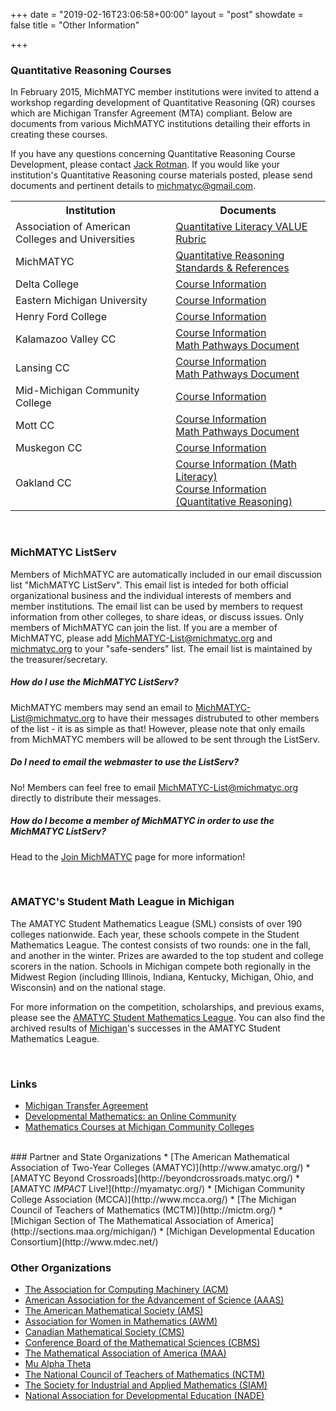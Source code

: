 +++
date = "2019-02-16T23:06:58+00:00"
layout = "post"
showdate = false
title = "Other Information"

+++
### Quantitative Reasoning Courses

In February 2015, MichMATYC member institutions were invited to attend a workshop regarding development of Quantitative Reasoning (QR) courses which are Michigan Transfer Agreement (MTA) compliant. Below are documents from various MichMATYC institutions detailing their efforts in creating these courses.

If you have any questions concerning Quantitative Reasoning Course Development, please contact [Jack Rotman](mailto:rotmanj@lcc.edu). If you would like your institution's Quantitative Reasoning course materials posted, please send documents and pertinent details to [michmatyc@gmail.com](mailto:michmatyc@gmail.com).

<table class="tg">

<tr>

<th class="tg-c3ow">Institution</th>
<th class="tg-c3ow">Documents</th>
</tr>

<tr>
<td class="tg-c3ow">Association of American Colleges and Universities</td>
<td class="tg-c3ow"><a href="/uploads/QuantitativeLiteracy-LEAP-Rubric.pdf" target="_blank">Quantitative Literacy VALUE Rubric
</a>
</td>
</tr>

<tr>
<td class="tg-c3ow">MichMATYC</td>

<td class="tg-c3ow"><a href="/uploads/QR_standards_and_references_Feb2015_Rotman.pdf" target="_blank">Quantitative Reasoning Standards & References</a>
</td>
</tr>

<tr>
<td class="tg-c3ow">Delta College</td>
<td class="tg-c3ow"><a href="/uploads/DeltaCollegeQRInformation.pdf" target="_blank">
Course Information
</a>
</td>
</tr>

<tr>
<td class="tg-c3ow">Eastern Michigan University</td>
<td class="tg-c3ow"><a href="/uploads/EMU-Math110-michmatyc-qr-workshop.pdf" target="_blank">
Course Information
</a>
</td>
</tr>

<tr>
<td class="tg-c3ow">Henry Ford College</td>
<td class="tg-c3ow"><a href="/uploads/Henry_Ford_College_MATH-131_Mathematics_for_the_Modern_World.pdf" target="_blank">
Course Information
</a>
</td>
</tr>

<tr>
<td class="tg-c3ow">Kalamazoo Valley CC</td>
<td class="tg-c3ow"><a href="/uploads/KVCC_Math114_Mathematical_Ideas.pdf" target="_blank">
Course Information
</a>
<br/>
<a href="/uploads/KVCC_Pathways.pdf" target="_blank">
Math Pathways Document
</a>
</td>
</tr>

<tr>
<td class="tg-c3ow">Lansing CC</td>
<td class="tg-c3ow"><a href="/uploads/LCC_Math119_Application_for_Living.pdf" target="_blank">
Course Information
</a>
<br/>
<a href="/uploads/LCC_Pathways.pdf" target="_blank">
Math Pathways Document
</a>
</td>
</tr>

<tr>
<td class="tg-c3ow">Mid-Michigan Community College</td>
<td class="tg-c3ow"><a href="/uploads/MidMich_MAT_114_Handout_2.6.2015.pdf" target="_blank">
Course Information
</a>
</td>
</tr>

<tr>
<td class="tg-c3ow">Mott CC</td>

<td class="tg-c3ow"><a href="/uploads/Mott_CC_Math115_Foundations_of_Mathematics_II.pdf" target="_blank">
Course Information
</a>
<br/>
<a href="/uploads/Mott_CC_Pathways.pdf" target="_blank">
Math Pathways Document
</a>
</td>
</tr>

<tr>
<td class="tg-c3ow">Muskegon CC</td>
<td class="tg-c3ow"><a href="/uploads/Muskegon_Math_107A_W01_W02_W03_Syllabus_Winter_2015.pdf" target="_blank">
Course Information
</a>
</td>
</tr>

<tr>
<td class="tg-c3ow">Oakland CC</td>
<td class="tg-c3ow"><a href="/uploads/Oakland_Math1125_Math_Literacy.pdf" target="_blank">
Course Information (Math Literacy)
</a>
<br/>
<a href="/uploads/Oakland_Math1525_Quantitative_Reasoning.pdf" target="_blank">
Course Information (Quantitative Reasoning)
</a>
</td>
</tr>

</table>

<br/>

### MichMATYC ListServ

Members of MichMATYC are automatically included in our email discussion list "MichMATYC ListServ". This email list is inteded for both official organizational business and the individual interests of members and member institutions. The email list can be used by members to request information from other colleges, to share ideas, or discuss issues. Only members of MichMATYC can join the list. If you are a member of MichMATYC, please add [MichMATYC-List@michmatyc.org](mailto:MichMATYC-List@michmatyc.org) and [michmatyc.org](mailto:michmatyc.org) to your "safe-senders" list. The email list is maintained by the treasurer/secretary.

##### How do I use the MichMATYC ListServ?

MichMATYC members may send an email to [MichMATYC-List@michmatyc.org](mailto:MichMATYC-List@michmatyc.org) to have their messages distrubuted to other members of the list - it is as simple as that! However, please note that only emails from MichMATYC members will be allowed to be sent through the ListServ.

##### Do I need to email the webmaster to use the ListServ?

No! Members can feel free to email [MichMATYC-List@michmatyc.org](mailto:MichMATYC-List@michmatyc.org) directly to distribute their messages.

##### How do I become a member of MichMATYC in order to use the MichMATYC ListServ?

Head to the [Join MichMATYC](/join/) page for more information!

<br/>

### AMATYC's Student Math League in Michigan

The AMATYC Student Mathematics League (SML) consists of over 190 colleges nationwide. Each year, these schools compete in the Student Mathematics League. The contest consists of two rounds: one in the fall, and another in the winter. Prizes are awarded to the top student and college scorers in the nation. Schools in Michigan compete both regionally in the Midwest Region (including Illinois, Indiana, Kentucky, Michigan, Ohio, and Wisconsin) and on the national stage.

For more information on the competition, scholarships, and previous exams, please see the [AMATYC Student Mathematics League](http://www.amatyc.org/?page=StudentMathLeague). You can also find the archived results of [Michigan](/uploads/SMLResultsUpdate9.20.15.pdf)'s successes in the AMATYC Student Mathematics League.

<br/>

### Links 
* [Michigan Transfer Agreement](https://www.macrao.org/Publications/MTA.asp)
* [Developmental Mathematics: an Online Community](http://dm-live.wikispaces.com/)
* [Mathematics Courses at Michigan Community Colleges](http://www-personal.umich.edu/\~vmesa/Community%20Colleges/CommunityColleges.html)

<br/>
### Partner and State Organizations
* [The American Mathematical Association of Two-Year Colleges (AMATYC)](http://www.amatyc.org/)
* [AMATYC Beyond Crossroads](http://beyondcrossroads.matyc.org/)
* [AMATYC <i>IMPACT</i> Live!](http://myamatyc.org/)
* [Michigan Community College Association (MCCA)](http://www.mcca.org/)
* [The Michigan Council of Teachers of Mathematics (MCTM)](http://mictm.org/)
* [Michigan Section of The Mathematical Association of America](http://sections.maa.org/michigan/)
* [Michigan Developmental Education Consortium](http://www.mdec.net/)

### Other Organizations
* [The Association for Computing Machinery (ACM)](http://www.acm.org/)
* [American Association for the Advancement of Science (AAAS)](http://www.aaas.org/)
* [The American Mathematical Society (AMS)](http://e-math.ams.org/)
* [Association for Women in Mathematics (AWM)](http://www.awm-math.org/)
* [Canadian Mathematical Society (CMS)](http://camel.math.ca/)
* [Conference Board of the Mathematical Sciences (CBMS)](http://www.cbmsweb.org/)
* [The Mathematical Association of America (MAA)](http://www.maa.org/)
* [Mu Alpha Theta](http://www.mualphatheta.org/)
* [The National Council of Teachers of Mathematics (NCTM)](http://www.nctm.org/)
* [The Society for Industrial and Applied Mathematics (SIAM)](http://www.siam.org/)
* [National Association for Developmental Education (NADE)](http://www.nade.net/)
